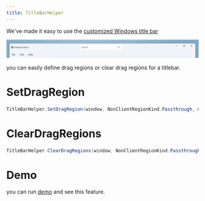 ```yaml
---
title: TitleBarHelper
---
```


We've made it easy to use the  [customized Windows title bar](https://docs.microsoft.com/en-us/windows/apps/develop/title-bar?tabs=wasdk)

![WindowUI](https://raw.githubusercontent.com/ghost1372/Resources/main/SettingsUI/Samples/TitleBar.png)

you can easily define drag regions or clear drag regions for a titlebar.

# SetDragRegion

```cs
TitleBarHelper.SetDragRegion(window, NonClientRegionKind.Passthrough, myAutosuggestBox, myButton);

```

# ClearDragRegions

```cs
TitleBarHelper.ClearDragRegions(window, NonClientRegionKind.Passthrough);
```

# Demo
you can run [demo](https://github.com/WindowUIOrg/WindowUI) and see this feature.
